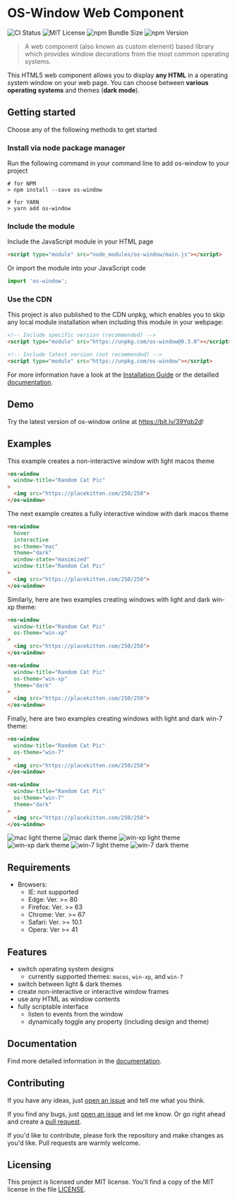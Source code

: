 # OS-Window Web Component
![CI Status](https://github.com/benjaminsattler/os-window/workflows/CI/badge.svg)
![MIT License](https://img.shields.io/github/license/benjaminsattler/os-window)
![npm Bundle Size](https://img.shields.io/bundlephobia/min/os-window)
![npm Version](https://img.shields.io/npm/v/os-window)

> A web component (also known as custom element) based library which provides window decorations from the most common operating systems.

This HTML5 web component allows you to display **any HTML** in a operating system window on your web page. You can choose between **various operating systems** and themes (**dark mode**).

## Getting started

Choose any of the following methods to get started

### Install via node package manager

Run the following command in your command line to add os-window to your project
```shell
# for NPM
> npm install --save os-window

# for YARN
> yarn add os-window
```

### Include the module

Include the JavaScript module in your HTML page
```html
<script type="module" src="node_modules/os-window/main.js"></script>
```

Or import the module into your JavaScript code
```javascript
import 'os-window';
```

### Use the CDN

This project is also published to the CDN unpkg, which enables you to skip any local module installation when including this module in your webpage:

```html
<!-- Include specific version (recommended) -->
<script type="module" src="https://unpkg.com/os-window@0.3.0"></script>

<!-- Include latest version (not recommended) -->
<script type="module" src="https://unpkg.com/os-window"></script>
```

For more information have a look at the [Installation Guide](./doc/installation.md) or the detailled [documentation](./doc/index.md).
## Demo

Try the latest version of os-window online at <a href="https://bit.ly/39Yqb2d" target="_blank">https://bit.ly/39Yqb2d</a>!

## Examples

This example creates a non-interactive window with light macos theme
```html
<os-window
  window-title="Random Cat Pic"
>
  <img src="https://placekitten.com/250/250">
</os-window>
```

The next example creates a fully interactive window with dark macos theme
```html
<os-window
  hover
  interactive
  os-theme="mac"
  theme="dark"
  window-state="maximized"
  window-title="Random Cat Pic"
>
  <img src="https://placekitten.com/250/250">
</os-window>
```

Similarly, here are two examples creating windows with light and dark win-xp theme:

```html
<os-window
  window-title="Random Cat Pic"
  os-theme="win-xp"
>
  <img src="https://placekitten.com/250/250">
</os-window>

<os-window
  window-title="Random Cat Pic"
  os-theme="win-xp"
  theme="dark"
>
  <img src="https://placekitten.com/250/250">
</os-window>
```

Finally, here are two examples creating windows with light and dark win-7 theme:

```html
<os-window
  window-title="Random Cat Pic"
  os-theme="win-7"
>
  <img src="https://placekitten.com/250/250">
</os-window>

<os-window
  window-title="Random Cat Pic"
  os-theme="win-7"
  theme="dark"
>
  <img src="https://placekitten.com/250/250">
</os-window>
```

![mac light theme](./doc/img/macos-light.png)
![mac dark theme](./doc/img/macos-dark.png)
![win-xp light theme](./doc/img/win-xp-light.png)
![win-xp dark theme](./doc/img/win-xp-dark.png)
![win-7 light theme](./doc/img/win-7-light.png)
![win-7 dark theme](./doc/img/win-7-dark.png)

## Requirements

  - Browsers:
    - IE: not supported
    - Edge: Ver. >= 80
    - Firefox: Ver. >= 63
    - Chrome: Ver. >= 67
    - Safari: Ver. >= 10.1
    - Opera: Ver >= 41

## Features

- switch operating system designs
  - currently supported themes: `macos`, `win-xp`, and `win-7`
- switch between light &amp; dark themes
- create non-interactive or interactive window frames
- use any HTML as window contents
- fully scriptable interface
  - listen to events from the window
  - dynamically toggle any property (including design and theme)

## Documentation

Find more detailed information in the [documentation](./doc/index.md).

## Contributing
If you have any ideas, just [open an issue][issues] and tell me what you think.

If you find any bugs, just [open an issue][issues] and let me know. Or go right ahead and create a [pull request][pulls].

If you'd like to contribute, please fork the repository and make changes as
you'd like. Pull requests are warmly welcome.

## Licensing

This project is licensed under MIT license. You'll find a copy of the MIT license in the file [LICENSE](LICENSE).

[issues]:https://github.com/benjaminsattler/os-window/issues/new
[pulls]:https://github.com/benjaminsattler/os-window/pulls
